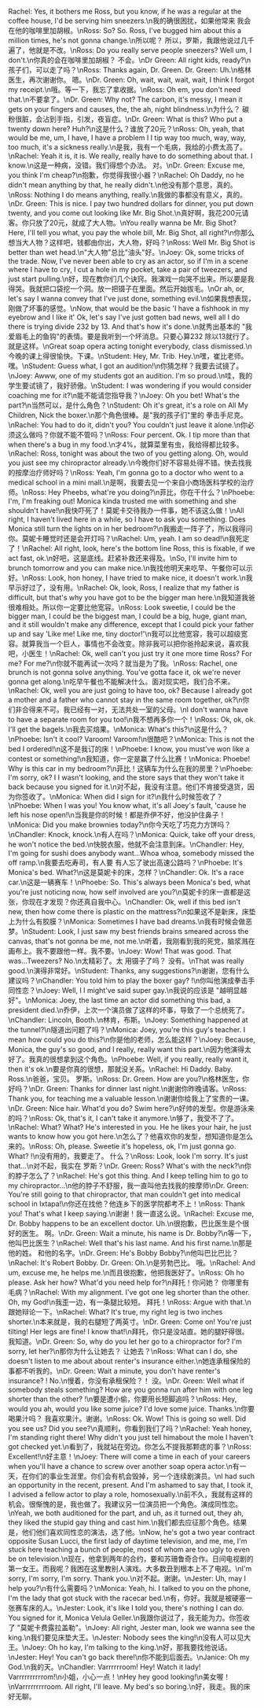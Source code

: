 Rachel: Yes, it bothers me Ross, but you know, if he was a regular at the coffee house, I'd be serving him sneezers.\n我的确很困扰，如果他常来 我会在他的咖啡里加胡椒。\nRoss: So? So. Ross, I've bugged him about this a million times, he's not gonna change.\n所以呢？ 所以，罗斯，我跟他说过几千遍了，他就是不改。\nRoss: Do you really serve people sneezers? Well um, I don't.\n你真的会在咖啡里加胡椒？ 不会。\nDr Green: All right kids, ready?\n孩子们，可以走了吗？\nRoss: Thanks again, Dr. Green. Dr. Green: Uh.\n格林医生，再次谢谢你。 嗯。\nDr. Green: Oh, wait, wait, wait, wait, I think I forgot my receipt.\n哦。等一下，我忘了拿收据。\nRoss: Oh em, you don't need that.\n不要拿了。\nDr. Green: Why not? The carbon, it's messy, I mean it gets on your fingers and causes, the, the ah, night blindness.\n为什么？ 碳粉很脏，会沾到手指，引发，夜盲症。\nDr. Green: What is this? Who put a twenty down here? Huh?\n这是什么？谁放了20元？\nRoss: Oh, yeah, that would be me, um, I have, I have a problem I I tip way too much, way, way, too much, it's a sickness really.\n是我，我有一个毛病，我给的小费太高了。\nRachel: Yeah it is, it is. We really, really have to do something about that. I know.\n这是一种病，没错。我们得想个办法。 对。\nDr. Green: Excuse me, you think I'm cheap?\n抱歉，你觉得我很小器？\nRachel: Oh Daddy, no he didn't mean anything by that, he really didn't.\n他没有那个意思，真的。\nRoss: Nothing I do means anything, really.\n我做的事都没有意义，真的。\nDr. Green: This is nice. I pay two hundred dollars for dinner, you put down twenty, and you come out looking like Mr. Big Shot.\n真好啊，我花200元请客。你只放了20元，就成了大人物。\nYou really wanna be Mr. Big Shot? Here, I'll tell you what, you pay the whole bill, Mr. Big Shot, all right?\n你那么想当大人物？这样吧，钱都由你出，大人物，好吗？\nRoss: Well Mr. Big Shot is better than wet head.\n"大人物"总比"油头"好。\nJoey: Ok, some tricks of the trade. Now, I've never been able to cry as an actor, so if I'm in a scene where I have to cry, I cut a hole in my pocket, take a pair of tweezers, and just start pulling.\n好，现在教你们几个诀窍。我演戏一向哭不出来。所以要是我得哭。我就把口袋挖一个洞。放一把镊子在里面。然后开始拔毛。\nOr ah, or, let's say I wanna convey that I've just done, something evil.\n如果我想表现，刚做了坏事的感觉。\nNow, that would be the basic 'I have a fishhook in my eyebrow and I like it' Ok, let's say I've just gotten bad news, well all I do there is trying divide 232 by 13. And that's how it's done.\n就秀出基本的 "我爱眉毛上的鱼钩"的表情。要是我听到一个坏消息。只要心算232 除以13就行了。就是这样。\nGreat soap opera acting tonight everybody, class dismissed.\n今晚的课上得很愉快。下课。\nStudent: Hey, Mr. Trib. Hey.\n嘿，崔比老师。 嘿。\nStudent: Guess what, I got an audition!\n你猜怎样？我要去试镜了。\nJoey: Awww, one of my students got an audition. I'm so proud.\n哇，我的学生要试镜了，我好骄傲。\nStudent: I was wondering if you would consider coaching me for it?\n能不能请您指导我？\nJoey: Oh you bet! What's the part?\n当然可以，是什么角色？\nStudent: Oh it's great, it's a role on All My Children, Nick the boxer.\n那个角色很棒。是"我的孩子们"里的 拳击手尼克。\nRachel: You had to do it, didn't you? You couldn't just leave it alone.\n你必须这么做吗？你就不能不管吗？\nRoss: Four percent. Ok. I tip more than that when there's a bug in my food.\n才4%，就算菜里有虫，我给得都比较多。\nRachel: Ross, tonight was about the two of you getting along. Oh, would you just see my chiropractor already.\n今晚你们好不容易处得不错。快去找我的按摩治疗师好吗？\nRoss: Yeah, I'm gonna go to a doctor who went to a medical school in a mini mall.\n是啊，我要去见一个来自小商场医科学校的治疗师。\nRoss: Hey Pheebs, what're you doing?\n菲比，你在干什么？\nPhoebe: I'm, I'm freaking out! Monica kinda trusted me with something and she shouldn't have!\n我快吓死了！莫妮卡交待我办一件事，她不该这么做！\nAll right, I haven't lived here in a while, so I have to ask you something. Does Monica still turn the lights on in her bedroom?\n我搬走一阵子了，所以我得问你。莫妮卡睡觉时还是会开灯吗？\nRachel: Um, yeah. I am so dead!\n我死定了！\nRachel: All right, look, here's the bottom line Ross, this is fixable, if we act fast, ok.\n好吧，这是底线。赶紧补救还来得及。\nSo, I'll invite him to brunch tomorrow and you can make nice.\n我找他明天来吃早、午餐你可以示好。\nRoss: Look, hon honey, I have tried to make nice, it doesn't work.\n我早示好过了，没有用。\nRachel: Ok, look, Ross, I realize that my father is difficult, but that's why you have got to be the bigger man here.\n我知道我爸很难相处。所以你一定要比他宽容。\nRoss: Look sweetie, I could be the bigger man, I could be the biggest man, I could be a big, huge, giant man, and it still wouldn't make any difference, except that I could pick your father up and say 'Like me! Like me, tiny doctor!'\n我可以比他宽容，我可以超级宽容。就算我当一个巨人，事情也不会改变。除非我可以把你爸拎起来说，喜欢我吧，小医生！\nRachel: Ok, well can't you just try it one more time Ross? For me? For me?\n你就不能再试一次吗？就当是为了我。\nRoss: Rachel, one brunch is not gonna solve anything. You've gotta face it, ok we're never gonna get along.\n吃早午餐也不能解决什么。面对现实吧，我们合不来。\nRachel: Ok, well you are just going to have too, ok? Because I already got a mother and a father who cannot stay in the same room together, ok?\n你们非合得来不可。我已经有一对，无法共处一室的父母。\nI don't wanna have to have a separate room for you too!\n我不想再多你一个！\nRoss: Ok, ok, ok. I'll get the bagels.\n我去买焙果。\nMonica: What's this?\n这是什么？\nPhoebe: Isn't it cool? Varoom! Varoom!\n很酷吧？\nMonica: This is not the bed I ordered!\n这不是我订的床！\nPhoebe: I know, you must've won like a contest or something!\n我知道，你一定是赢了什么比赛！\nMonica: Phoebe! Why is this car in my bedroom?\n菲比！这辆车为什么在我的房里？\nPhoebe: I'm sorry, ok? I I wasn't looking, and the store says that they won't take it back because you signed for it.\n对不起，我没有注意。他们不肯接受退货，因为你签收了。\nMonica: When did I sign for it?\n我什么时候签收了？\nPhoebe: When I was you! You know what, it's all Joey's fault, 'cause he left his nose open!\n当我是你的时候！都是乔伊不好，他没护住鼻子！\nMonica: Did you make brownies today?\n你今天吃了巧克力方饼吗？\nChandler: Knock, knock.\n有人在吗？\nMonica: Quick, take off your dress, he won't notice the bed.\n快脱衣服，他就不会注意到床。\nChandler: Hey, I'm going for sushi does anybody want...Whoa whoa, somebody missed the off ramp.\n我要去吃寿司，有人要 有人忘了驶出高速公路吗？\nPhoebe: It's Monica's bed. What?\n这是莫妮卡的床，怎样？\nChandler: Ok. It's a race car.\n这是一辆赛车！\nPhoebe: So. This's always been Monica's bed, what you're just noticing now, how self involved are you?\n莫妮卡的床一直都是这张，你现在才发现？你还真自我中心。\nChandler: Ok, well if this bed isn't new, then how come there is plastic on the mattress?\n如果这不是新床，床垫上为什么有胶膜？\nMonica: Sometimes I have bad dreams.\n我有时候会做恶梦。\nStudent: Look, I just saw my best friends brains smeared across the canvas, that's not gonna be me, not me.\n听着，我刚看到我的死党，脑浆溅在画布上。我不要跟他一样。我不要。\nJoey: Wow! That was good. That was...Tweezers? No.\n太精彩了。太 用镊子了吗？ 没有。\nThat was really good.\n演得非常好。\nStudent: Thanks, any suggestions?\n谢谢，您有什么建议吗？\nChandler: You told him to play the boxer gay? !\n你叫他演成拳击手同性恋？\nJoey: Well, I I might've said super gay.\n我说的应该是 "越明显越好"。\nMonica: Joey, the last time an actor did something this bad, a president died.\n乔伊，上次一个演员做了这样的坏事，导致了一个总统死了。\nChandler: Lincoln, Booth.\n林肯，布斯。\nJoey: Something happened at the tunnel?\n隧道出问题了吗？\nMonica: Joey, you're this guy's teacher. I mean how could you do this?\n你是他的老师，怎么能这样？\nJoey: Because, Monica, the guy's so good, and I really, really want this part.\n因为他演得太好了。我真的很想拿到这个角色。\nPhoebe: Well, if you really, really want it, then it's ok.\n要是你真的很想，那就没关系。\nRachel: Hi Daddy. Baby. Ross.\n爸爸，宝贝。 罗斯。\nRoss: Dr. Green. How are you?\n格林医生，你好吗？\nDr. Green: Thanks for dinner last night.\n谢谢你昨晚请客。\nRoss: Thank you, for teaching me a valuable lesson.\n谢谢你给我上了宝贵的一课。\nDr. Green: Nice hair. What'd you do? Swim here?\n好帅的发型。你是游泳来的吗？\nRoss: Ok, that's it, I can't take it anymore.\n够了，我受不了了。\nRachel: What? What? He's interested in you. He he likes your hair, he just wants to know how you got here.\n怎么了？他喜欢你的发型，想知道你是怎么来的。\nRoss: Oh, please. Sweetie it's hopeless, ok, I'm just gonna go. What? !\n没有用的，我要走了。 什么？\nRoss: Look, look I'm sorry. It's just that...\n对不起，我实在 罗斯？\nDr. Green: Ross? What's with the neck?\n你的脖子怎么了？\nRachel: He's got this thing. And I keep telling him to go to my chiropractor...\n他的脖子不舒服，我一直叫他去找我的按摩师\nDr. Green: You're still going to that chiropractor, that man couldn't get into medical school in Ixtapa!\n你还在找他？他连乡下的医学院都考不上！\nRoss: Thank you! That's what I keep saying.\n谢谢！我一直这么说。\nRachel: Excuse me, Dr. Bobby happens to be an excellent doctor. Uh.\n很抱歉，巴比医生是个很好的医生。 啊。\nDr. Green: Wait a minute, his name is Dr. Bobby?\n等一下，他叫巴比医生？\nRachel: Well that's his last name. And his first name.\n那是他的姓。 和他的名字。\nDr. Green: He's Bobby Bobby?\n他叫巴比巴比？\nRachel: It's Robert Bobby. Dr. Green: Oh.\n是劳勃巴比。 哦。\nRachel: And um, excuse me, he helps me.\n而且很抱歉，他把我医好了。\nRoss: Oh ho please. Ask her how? What'd you need help for?\n拜托！你问她？ 你哪里有毛病？\nRachel: With my alignment. I've got one leg shorter than the other. Oh, my God!\n我歪一边，有一条腿比较短。 拜托！\nRoss: Argue with that.\n跟她辩论一下。\nRachel: What? It's true, my right leg is two inches shorter.\n本来就是，我的右腿短了两英寸。\nDr. Green: Come on! You're just tilting! Her legs are fine! I know that!\n拜托，你只是没站直。她的腿好得很。 我知道。\nDr. Green: So, why do you let her go to a chiropractor for? I'm sorry, let her?\n那你为什么让她去？ 让她去？\nRoss: What can I do, she doesn't listen to me about about renter's insurance either.\n她连承租保险的事都不听我的。\nDr. Green: Wait a minute, you don't have renter's insurance? ! No.\n慢着，你没有承租保险？！ 没。\nDr. Green: Well what if somebody steals something? How are you gonna run after him with one leg shorter than the other? !\n要是遭小偷，你要用长短脚追吗？\nRoss: Hey, would you ah, would you like some juice? I'd love some juice. Thanks.\n你要喝果汁吗？ 我喜欢果汁。谢谢。\nRoss: Ok. Wow! This is going so well. Did you see us? Did you see?\n真顺利，你看到我们了吗？\nRachel: Yeah honey, I'm standing right there! Why didn't you just tell himabout the mole I haven't got checked yet.\n看到了，我就站在旁边。你怎么不提我那颗痣的事？\nRoss: Excellent!\n好主意！\nJoey: There will come a time in each of your careers when you'll have a chance to screw over another soap opera actor.\n有一天，在你们的事业生涯里。你们会有机会毁掉，另一个连续剧演员。\nI had such an opportunity in the recent, present. And I'm ashamed to say that, I took it, I advised a fellow actor to play a role, homosexually.\n前不久，我就有这样的机会。很惭愧的是，我也做了。我建议另一位演员把一个角色。演成同性恋。\nYeah, we both auditioned for the part, and uh, as it turned out, they ah, they liked the stupid gay thing and cast him.\n我们都去应征那个角色。结果是，他们他们喜欢同性恋的演法，选了他。\nNow, he's got a two year contract opposite Susan Lucci, the first lady of daytime television, and me, me, I'm stuck here teaching a bunch of people, most of whom are too ugly to even be on television.\n现在，他拿到两年的合约，要和苏珊鲁奇合作。日间电视剧的第一女王。而我呢？我困在这里教别人演戏。大多数丑到根本上不了电视。\nI'm sorry, I'm sorry, I'm sorry. Thank you.\n对不起。谢谢。\nJester: Uh, may I help you?\n有什么需要吗？\nMonica: Yeah, hi. I talked to you on the phone, I'm the lady that got stuck with the racecar bed.\n有，你好。我就是被硬塞一张赛车床的人。\nJester: Look, it's like I told you, there's nothing I can do. You signed for it, Monica Velula Geller.\n我跟你说过了，我无能为力。你签收了 "莫妮卡费露拉盖勒"。\nJoey: All right, Jester man, look we wanna see the king.\n我们要见床垫大王。\nJester: Nobody sees the king!\n没有人可以见大王。\nJoey: Oh ho kay, I'm talking to the king.\n好，那我要找他说话。\nJester: Hey! You can't go back there!\n你不能到后面去。\nJanice: Oh my God.\n我的天。\nChandler: Varrrrrroom! Hey! Watch it lady! Varrrrrrrrrrom!\n小姐，小心一点！\nHey hey good looking!\n美女喔！\nVarrrrrrrrroom. All right, I'll leave. My bed's so boring.\n好，我走。我的床好无聊。
        